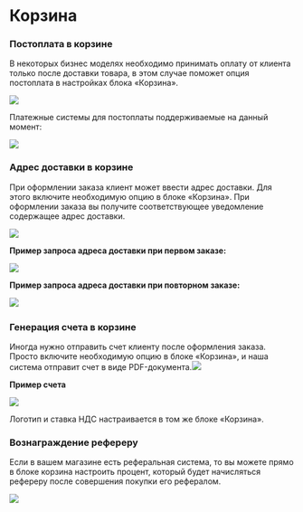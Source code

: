 # Корзина

### Постоплата в корзине

В некоторых бизнес моделях необходимо принимать оплату от клиента только после доставки товара, в этом случае поможет опция постоплата в настройках блока «Корзина».

![](https://help.watbot.ru/\~/files/v0/b/gitbook-28427.appspot.com/o/assets%2F-LqeuWXwuMesVXyaFvjP%2F-MfdTvXKEMmtlon9Es2P%2F-MfdVUeywtFSeMSHnmXA%2FCvy4ivqi7-s.jpg?alt=media\&token=d4137252-0cf2-4bac-8f83-0fea11225fe5)

Платежные системы для постоплаты поддерживаемые на данный момент:

![](<../../../../.gitbook/assets/image (93).png>)

### Адрес доставки в корзине

При оформлении заказа клиент может ввести адрес доставки. Для этого включите необходимую опцию в блоке «Корзина». При оформлении заказа вы получите соответствующее уведомление содержащее адрес доставки.

![](https://help.watbot.ru/\~/files/v0/b/gitbook-28427.appspot.com/o/assets%2F-LqeuWXwuMesVXyaFvjP%2F-MfdTvXKEMmtlon9Es2P%2F-MfdUbO6cwu9YN8Izhc3%2FPuJp7\_NJpAg.jpg?alt=media\&token=27ee2ab1-88a8-4a9a-815f-c471b3702d49)



**Пример запроса адреса доставки при первом заказе:**



![](https://help.watbot.ru/\~/files/v0/b/gitbook-28427.appspot.com/o/assets%2F-LqeuWXwuMesVXyaFvjP%2F-MfdTvXKEMmtlon9Es2P%2F-MfdV2eCYjyjmHb8ajbP%2F%D0%A1%D0%BD%D0%B8%D0%BC%D0%BE%D0%BA%20%D1%8D%D0%BA%D1%80%D0%B0%D0%BD%D0%B0%202021-07-27%20%D0%B2%2022.45.01.png?alt=media\&token=3945353b-6d0a-4660-bb2a-405f8e26d7d9)



**Пример запроса адреса доставки при повторном заказе:**



​![](<../../../../.gitbook/assets/image (76).png>)



### Генерация счета в корзине

Иногда нужно отправить счет клиенту после оформления заказа. Просто включите необходимую опцию в блоке «Корзина», и наша система отправит счет в виде PDF-документа.![](https://help.watbot.ru/\~/files/v0/b/gitbook-28427.appspot.com/o/assets%2F-LqeuWXwuMesVXyaFvjP%2F-MfdM8pakT3UInmsrcbe%2F-MfdOw\_JIokrESUtnN\_k%2FET3b6auCKts.jpg?alt=media\&token=e4d0f151-4862-4fb3-b418-151de7d4e180)



**Пример счета**



![](https://help.watbot.ru/\~/files/v0/b/gitbook-28427.appspot.com/o/assets%2F-LqeuWXwuMesVXyaFvjP%2F-MfdM8pakT3UInmsrcbe%2F-MfdP4f\_5Sd7Fl3BZhjA%2FX2VQWGWn9QQ.jpg?alt=media\&token=4d990547-cc9c-4746-9bf1-01473409f9c4)

Логотип и ставка НДС настраивается в том же блоке «Корзина».

### Вознаграждение рефереру

Если в вашем магазине есть реферальная система, то вы можете прямо в блоке корзина настроить процент, который будет начисляться рефереру после совершения покупки его рефералом.

![](../../../../.gitbook/assets/6г.png)
